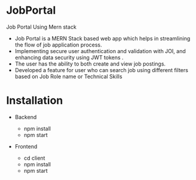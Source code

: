 # JobPortal
Job Portal Using Mern stack

- Job Portal is a MERN Stack based web app which helps in streamlining the flow of job application process.
- Implementing secure user authentication and validation with JOI, and enhancing data security using JWT tokens .
- The user has the ability to both create and view job postings.
- Developed a feature for user who can search job using different filters based on Job Role name or Technical Skills

# Installation
- Backend
  - npm install
  - npm start
    
- Frontend
   - cd client
   - npm install
   - npm start
